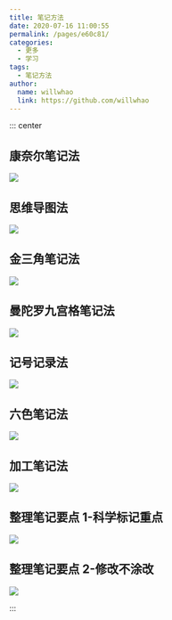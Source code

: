 ```yaml
---
title: 笔记方法
date: 2020-07-16 11:00:55
permalink: /pages/e60c81/
categories:
  - 更多
  - 学习
tags:
  - 笔记方法
author:
  name: willwhao
  link: https://github.com/willwhao
---
```


::: center

## 康奈尔笔记法

![](https://cdn.staticaly.com/gh/willwhao/image_store/blog/20200716105752.jpg)

## 思维导图法

![](https://cdn.staticaly.com/gh/willwhao/image_store/blog/20200716105747.jpg)

## 金三角笔记法

![](https://cdn.staticaly.com/gh/willwhao/image_store/blog/20200716105753.jpg)

## 曼陀罗九宫格笔记法

![](https://cdn.staticaly.com/gh/willwhao/image_store/blog/20200716105748.jpg)

## 记号记录法

![](https://cdn.staticaly.com/gh/willwhao/image_store/blog/20200716105749.jpg)

## 六色笔记法

![](https://cdn.staticaly.com/gh/willwhao/image_store/blog/20200716105750.jpg)

## 加工笔记法

![](https://cdn.staticaly.com/gh/willwhao/image_store/blog/20200716105751.jpg)

## 整理笔记要点 1-科学标记重点

![](https://cdn.staticaly.com/gh/willwhao/image_store/blog/20200716105746.jpg)

## 整理笔记要点 2-修改不涂改

![](https://cdn.staticaly.com/gh/willwhao/image_store/blog/20200716105745.jpg)

:::
